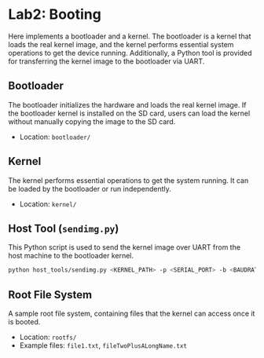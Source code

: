 # Lab2: Booting

Here implements a bootloader and a kernel. The bootloader is a kernel that loads the real kernel image, and the kernel performs essential system operations to get the device running. Additionally, a Python tool is provided for transferring the kernel image to the bootloader via UART.

## Bootloader
The bootloader initializes the hardware and loads the real kernel image. If the bootloader kernel is installed on the SD card, users can load the kernel without manually copying the image to the SD card.
- Location: `bootloader/`

## Kernel
The kernel performs essential operations to get the system running. It can be loaded by the bootloader or run independently. 
- Location: `kernel/`

## Host Tool (`sendimg.py`)
This Python script is used to send the kernel image over UART from the host machine to the bootloader kernel.  
```bash
python host_tools/sendimg.py <KERNEL_PATH> -p <SERIAL_PORT> -b <BAUDRATE>
```

## Root File System
A sample root file system, containing files that the kernel can access once it is booted.  
- Location: `rootfs/`  
- Example files: `file1.txt`, `fileTwoPlusALongName.txt`